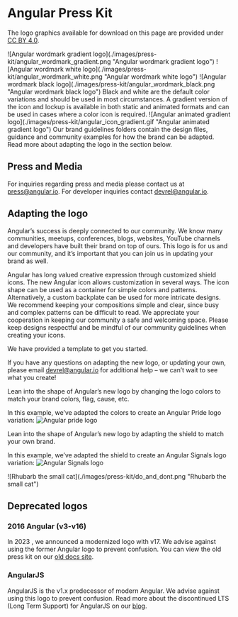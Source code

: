 # Angular Press Kit

The logo graphics available for download on this page are provided under [CC BY 4.0](https://creativecommons.org/licenses/by/4.0/).

<docs-card-container>
  <docs-card title="Angular logos" href="https://drive.google.com/drive/folders/1IgcAwLDVZUz8ycnFa7T4_H6B4V4LhYUQ?usp=sharing" link="Download from Google Drive">
    ![Angular wordmark gradient logo](./images/press-kit/angular_wordmark_gradient.png "Angular wordmark gradient logo")
    ![Angular wordmark white logo](./images/press-kit/angular_wordmark_white.png "Angular wordmark white logo")
    ![Angular wordmark black logo](./images/press-kit/angular_wordmark_black.png "Angular wordmark black logo")
    Black and white are the default color variations and should be used in most circumstances. A gradient version of the icon and lockup is available in both static and animated formats and can be used in cases where a color icon is required.
  </docs-card>
  <docs-card title="Brand guidelines" href="https://drive.google.com/drive/folders/1gD5-kamfribnib6TH4-aqVZxjYaDZlCg?usp=drive_link" link="Download from Google Drive">
    ![Angular animated gradient logo](./images/press-kit/angular_icon_gradient.gif "Angular animated gradient logo")
    Our brand guidelines folders contain the design files, guidance and community examples for how the brand can be adapted.
    Read more about adapting the logo in the section below.
  </docs-card>
</docs-card-container>

## Press and Media

For inquiries regarding press and media please contact us at press@angular.io. For developer inquiries contact devrel@angular.io.

## Adapting the logo

Angular’s success is deeply connected to our community. We know many communities, meetups, conferences, blogs, websites, YouTube channels and developers have built their brand on top of ours. This logo is for us and our community, and it’s important that you can join us in updating your brand as well.

Angular has long valued creative expression through customized shield icons. The new Angular icon allows customization in several ways. The icon shape can be used as a container for simple colors and patterns. Alternatively, a custom backplate can be used for more intricate designs. We recommend keeping your compositions simple and clear, since busy and complex patterns can be difficult to read. We appreciate your cooperation in keeping our community a safe and welcoming space. Please keep designs respectful and be mindful of our community guidelines when creating your icons.

We have provided a template to get you started.

If you have any questions on adapting the new logo, or updating your own, please email devrel@angular.io for additional help – we can’t wait to see what you create!

<docs-workflow>

<docs-step title="Adapt the logo colors as your own">
Lean into the shape of Angular’s new logo by changing the logo colors to match your brand colors, flag, cause, etc.

In this example, we’ve adapted the colors to create an Angular Pride logo variation:
![Angular pride logo](./images/press-kit/angular_pride.png#small "Angular pride logo")
</docs-step>

<docs-step title="Adapt the logo shape as your own">
Lean into the shape of Angular’s new logo by adapting the shield to match your own brand.

In this example, we’ve adapted the shield to create an Angular Signals logo variation:
![Angular Signals logo](./images/press-kit/angular_signals.png#medium "Angular Signals logo")
</docs-step>

<docs-step title="Do’s and don’ts of adapting the brand">
![Rhubarb the small cat](./images/press-kit/do_and_dont.png "Rhubarb the small cat")
</docs-step>

</docs-workflow>

## Deprecated logos

### 2016 Angular (v3-v16)

In 2023 , we announced a modernized logo with v17. We advise against using the former Angular logo to prevent confusion. You can view the old press kit on our [old docs site](https://angular.io/presskit).

### AngularJS

AngularJS is the v1.x predecessor of modern Angular. We advise against using this logo to prevent confusion.
Read more about the discontinued LTS (Long Term Support) for AngularJS on our [blog](https://blog.angular.io/discontinued-long-term-support-for-angularjs-cc066b82e65a).
